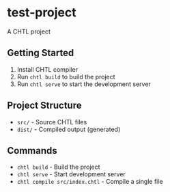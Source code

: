 # test-project

A CHTL project

## Getting Started

1. Install CHTL compiler
2. Run `chtl build` to build the project
3. Run `chtl serve` to start the development server

## Project Structure

- `src/` - Source CHTL files
- `dist/` - Compiled output (generated)

## Commands

- `chtl build` - Build the project
- `chtl serve` - Start development server
- `chtl compile src/index.chtl` - Compile a single file
